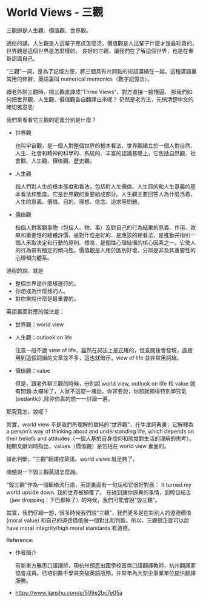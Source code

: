 # World Views - 三觀

三觀即是人生觀、價值觀、世界觀。
<!--more-->
通俗的講，人生觀是人這輩子應該怎麼活，價值觀是人這輩子什麼才是最珍貴的，世界觀是這個世界是怎麼樣的。 良好的三觀，讓我們在了解這個世界，也是在重新認識自己。


“三觀”一詞，是為了記憶方便，將三個具有共同點的術語濃縮在一起。這種漢語裏常用的修辭，英語裏叫 numerical memonics（數字記憶法）。

跟老外聊三觀時，把三觀直譯成“Three Views”，對方直接一臉懵逼。
那我們如何把世界觀、人生觀、價值觀各自翻譯出來呢？
仍然是老方法，先搞清楚中文的確切雅意思:

我們來看看它三觀的定義分別是什麼？

- 世界觀

    也叫宇宙觀，是一個人對整個世界的根本看法，世界觀建立於一個人對自然、人生、社會和精神的科學的、系統的、丰富的認識基礎上，它包括自然觀、社會觀、人生觀、價值觀、歷史觀。

- 人生觀

    指人們對人生的根本態度和看法，包括對人生價值、人生目的和人生意義的基本看法和態度。它是世界觀的重要組成部分。人生觀主要回答人為什麼活着，人生的意義、價值、目的、理想、信念、追求等問題。

- 價值觀

    指個人對客觀事物（包括人、物、事）及對自己的行為結果的意義、作用、效果和重要性的總體評價，是對什麼是好的、是應該的總看法，是推動并指引一個人釆取決定和行動的原則、標准，是個性心理結搆的核心因素之一。它使人的行為帶有穩定的傾向性。價值觀是人用於區別好壞，分辨是非及其重要性的心理傾向體系。

通俗的說，就是

- 整個世界是什麼樣運行的。
- 你想成為什麼樣的人。
- 對你來說什麼是最重要的。

英語裏面對應的說法是：

- 世界觀：world view

- 人生觀：outlook on life

    注意一般不說 view of life，雖然在詞法上是正確的，但查閱後會發現，直接用到這個詞組的文章並不多，這也就暗示，view of life 並非常用詞組。

- 價值觀：value

    但是，跟老外聊三觀的時候，分別說 world view, outlook on life 和 value 就有問題:太囉嗦了，人家不這麼一塊說。你非要說，你那就顯得特別學究氣 (pedantic) ,除非你真的想一一討論一遍。

那究竟怎，說呢？

其實，world view 不是我們所理解的單純的“世界觀”，在牛津詞典裏，它解釋為 a person’s way of thinking about and understanding life, which depends on their beliefs and attitudes（一個人基於自身信仰和態度對生活的理解的思考）。相關文獻同時指出，values（價值觀）是包括在 world view 裏面的。

據此判斷，“三觀”翻譯成英語，world views 就足夠了。

順便說一下毀三觀英語怎麼說。

"毀三觀"作為一個網絡流行語，英語裏面有一句話和它很好對應：
It turned my world upside down.
我的世界被顛覆了。
在碰到讓你訝異的事情，到瞠目結舌（jaw dropping：下巴都掉了）的時候，我們可能會說“毀三觀”。

其實，我們仔細一想，很多時候我們說“三觀”，我們更多是在對別人的道德價值 (moral value) 和自己的道德價值做一個對比和判斷。所以，三觀很正就可以說 have moral integrity/high moral standards 有道德。

Reference:

- 作者簡介 

    前新東方雅思口語講師，現杭州朗思出國學校首席口語翻譯教師，杭州翻譯家協會成員。已培訓數千學員突破英語瓶頸，并常年為大型企事業單位提供翻譯服務。

- https://www.jianshu.com/p/509e2bc7e05a

